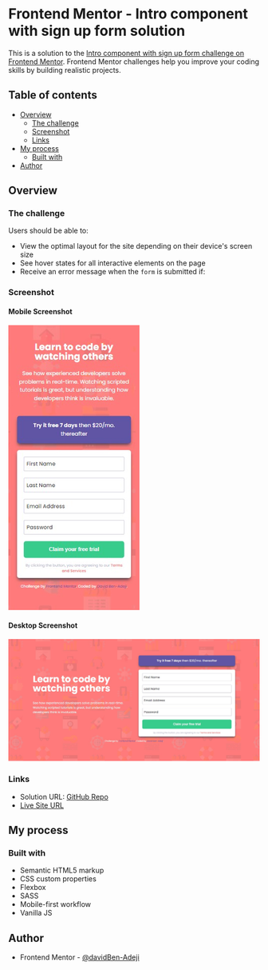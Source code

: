# Frontend Mentor - Intro component with sign up form solution

This is a solution to the [Intro component with sign up form challenge on Frontend Mentor](https://www.frontendmentor.io/challenges/intro-component-with-signup-form-5cf91bd49edda32581d28fd1). Frontend Mentor challenges help you improve your coding skills by building realistic projects. 

## Table of contents

- [Overview](#overview)
  - [The challenge](#the-challenge)
  - [Screenshot](#screenshot)
  - [Links](#links)
- [My process](#my-process)
  - [Built with](#built-with)
- [Author](#author)

## Overview

### The challenge

Users should be able to:

- View the optimal layout for the site depending on their device's screen size
- See hover states for all interactive elements on the page
- Receive an error message when the `form` is submitted if:
### Screenshot

#### Mobile Screenshot
![mobile screenshot](./images/mobile-screenshot.jpg)

#### Desktop Screenshot
![desktop screenshot](./images/desktop-screenshot.jpg)

### Links

- Solution URL: [GitHub Repo](https://github.com/davidBen-Adeji/frontend-mentor/tree/main/intro_component_with_signup_form-master)
- [Live Site URL](https://fabulous-sunflower-e8752c.netlify.app/)

## My process

### Built with

- Semantic HTML5 markup
- CSS custom properties
- Flexbox
- SASS
- Mobile-first workflow
- Vanilla JS

## Author

- Frontend Mentor - [@davidBen-Adeji](https://www.frontendmentor.io/profile/davidBen-Adeji)